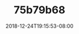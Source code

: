 ---
title: 75b79b68
date: 2018-12-24T19:15:53-08:00
draft: false
location: Utah
img_url: https://d17enza3bfujl8.cloudfront.net/75b79b68.jpg
original_fn: DSCF0794_01.jpg
tags:
- Utah
- Tasha
- portraits

---